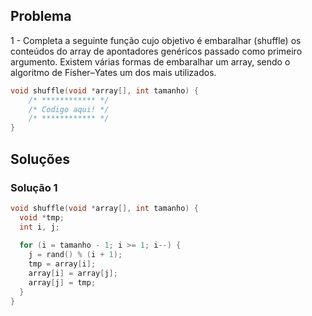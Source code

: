﻿## Problema

1 - Completa a seguinte função cujo objetivo é embaralhar (shuffle) os conteúdos do
array de apontadores genéricos passado como primeiro argumento.
Existem várias formas de embaralhar um array, sendo o algoritmo de Fisher–Yates um dos mais utilizados.

```c
void shuffle(void *array[], int tamanho) {
    /* ************ */
    /* Codigo aqui! */
    /* ************ */
}
```
## Soluções

### Solução 1

```c
void shuffle(void *array[], int tamanho) {
  void *tmp;
  int i, j;
  
  for (i = tamanho - 1; i >= 1; i--) {
    j = rand() % (i + 1);
    tmp = array[i];
    array[i] = array[j];
    array[j] = tmp;
  }
}
```
